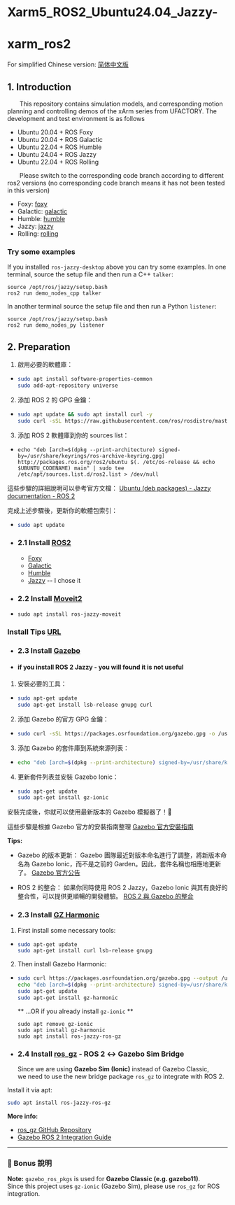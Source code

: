 # Xarm5_ROS2_Ubuntu24.04_Jazzy-

# xarm_ros2

For simplified Chinese version: [简体中文版](./ReadMe_cn.md)

## 1. Introduction

&ensp;&ensp;&ensp;&ensp;This repository contains simulation models, and corresponding motion planning and controlling demos of the xArm series from UFACTORY. The development and test environment is as follows
- Ubuntu 20.04 + ROS Foxy
- Ubuntu 20.04 + ROS Galactic
- Ubuntu 22.04 + ROS Humble
- Ubuntu 24.04 + ROS Jazzy
- Ubuntu 22.04 + ROS Rolling

&ensp;&ensp;&ensp;&ensp;Please switch to the corresponding code branch according to different ros2 versions (no corresponding code branch means it has not been tested in this version)
- Foxy: [foxy](https://github.com/xArm-Developer/xarm_ros2/tree/foxy)
- Galactic: [galactic](https://github.com/xArm-Developer/xarm_ros2/tree/galactic)
- Humble: [humble](https://github.com/xArm-Developer/xarm_ros2/tree/humble)
- Jazzy: [jazzy](https://github.com/xArm-Developer/xarm_ros2/tree/jazzy)
- Rolling: [rolling](https://github.com/xArm-Developer/xarm_ros2/tree/rolling)

### Try some examples
If you installed `ros-jazzy-desktop` above you can try some examples.
In one terminal, source the setup file and then run a C++ `talker`:
```
source /opt/ros/jazzy/setup.bash
ros2 run demo_nodes_cpp talker
```
In another terminal source the setup file and then run a Python `listener`:
```
source /opt/ros/jazzy/setup.bash
ros2 run demo_nodes_py listener
```

## 2. Preparation

1. 啟用必要的軟體庫：

- ``` bash
  sudo apt install software-properties-common
  sudo add-apt-repository universe
  ```
2. 添加 ROS 2 的 GPG 金鑰：
- ``` bash 
  sudo apt update && sudo apt install curl -y
  sudo curl -sSL https://raw.githubusercontent.com/ros/rosdistro/master/ros.key -o /usr/share/keyrings/    ros-archive-keyring.gpg
  ```
3. 添加 ROS 2 軟體庫到你的 sources list：
- ```
  echo "deb [arch=$(dpkg --print-architecture) signed-by=/usr/share/keyrings/ros-archive-keyring.gpg] http://packages.ros.org/ros2/ubuntu $(. /etc/os-release && echo $UBUNTU_CODENAME) main" | sudo tee /etc/apt/sources.list.d/ros2.list > /dev/null
  ```

這些步驟的詳細說明可以參考官方文檔：
[Ubuntu (deb packages) - Jazzy documentation - ROS 2](https://docs.ros.org/en/jazzy/Installation/Ubuntu-Install-Debs.html)



完成上述步驟後，更新你的軟體包索引：
- ```bash
  sudo apt update
  ```

- ### 2.1 Install [ROS2](https://docs.ros.org/) 
  - [Foxy](https://docs.ros.org/en/ros2_documentation/foxy/Installation.html)
  - [Galactic](https://docs.ros.org/en/ros2_documentation/galactic/Installation.html)
  - [Humble](https://docs.ros.org/en/ros2_documentation/humble/Installation.html)
  - [Jazzy](https://docs.ros.org/en/ros2_documentation/jazzy/Installation.html) -- I chose it

- ### 2.2 Install [Moveit2](https://moveit.ros.org/install-moveit2/binary/)
- ```
  sudo apt install ros-jazzy-moveit
  ```

### Install Tips [URL](https://gazebosim.org/docs/all/getstarted/)

- ### 2.3 Install [Gazebo](https://classic.gazebosim.org/tutorials?tut=install_ubuntu)


- #### if you install ROS 2 Jazzy - you will found it is not useful

1. 安裝必要的工具：
- ```bash
  sudo apt-get update
  sudo apt-get install lsb-release gnupg curl
  ```
2. 添加 Gazebo 的官方 GPG 金鑰：
- ```bash
  sudo curl -sSL https://packages.osrfoundation.org/gazebo.gpg -o /usr/share/keyrings/pkgs-osrf-archive-keyring.gpg
  ```
3. 添加 Gazebo 的套件庫到系統來源列表：
- ```bash
  echo "deb [arch=$(dpkg --print-architecture) signed-by=/usr/share/keyrings/pkgs-osrf-archive-keyring.gpg] http://packages.osrfoundation.org/gazebo/ubuntu-stable $(lsb_release -cs) main" | sudo tee /etc/apt/sources.list.d/gazebo-stable.list > /dev/null
  ```
4. 更新套件列表並安裝 Gazebo Ionic：
- ```bash
  sudo apt-get update
  sudo apt-get install gz-ionic
  ```

安裝完成後，你就可以使用最新版本的 Gazebo 模擬器了！🚀

這些步驟是根據 Gazebo 官方的安裝指南整理 [Gazebo 官方安裝指南](https://gazebosim.org/docs/latest/install_ubuntu/)

**Tips:**
- Gazebo 的版本更新： Gazebo 團隊最近對版本命名進行了調整，將新版本命名為 Gazebo Ionic，而不是之前的 Garden。因此，套件名稱也相應地更新了。 [Gazebo 官方公告](https://gazebosim.org/docs/latest/getstarted/)
  
- ROS 2 的整合： 如果你同時使用 ROS 2 Jazzy，Gazebo Ionic 與其有良好的整合性，可以提供更順暢的開發體驗。 [ROS 2 與 Gazebo 的整合](https://github.com/gazebosim/docs/blob/master/ros_installation.md)

- ### 2.3 Install [GZ Harmonic](https://gazebosim.org/docs/harmonic/install_ubuntu/)

1. First install some necessary tools:
- ```bash
  sudo apt-get update
  sudo apt-get install curl lsb-release gnupg
  ```
2. Then install Gazebo Harmonic:
- ```bash
  sudo curl https://packages.osrfoundation.org/gazebo.gpg --output /usr/share/keyrings/pkgs-osrf-archive-keyring.gpg
  echo "deb [arch=$(dpkg --print-architecture) signed-by=/usr/share/keyrings/pkgs-osrf-archive-keyring.gpg] http://packages.osrfoundation.org/gazebo/ubuntu-stable $(lsb_release -cs) main" | sudo tee /etc/apt/sources.list.d/gazebo-stable.list > /dev/null
  sudo apt-get update
  sudo apt-get install gz-harmonic
  ```
  
  ** ...OR if you already install `gz-ionic` **
  ```
  sudo apt remove gz-ionic
  sudo apt install gz-harmonic
  sudo apt install ros-jazzy-ros-gz
  ```
  
- ### 2.4 Install [ros_gz](https://github.com/gazebosim/ros_gz) - ROS 2 ↔ Gazebo Sim Bridge

  Since we are using **Gazebo Sim (Ionic)** instead of Gazebo Classic,  
we need to use the new bridge package `ros_gz` to integrate with ROS 2.

Install it via apt:

```bash
sudo apt install ros-jazzy-ros-gz
```
**More info:**
- [ros_gz GitHub Repository](https://github.com/gazebosim/ros_gz)
- [Gazebo ROS 2 Integration Guide](https://gazebosim.org/docs/latest/ros_installation/)

---

### 💬 Bonus 說明
**Note:** 
`gazebo_ros_pkgs` is used for **Gazebo Classic (e.g. gazebo11)**.  
Since this project uses `gz-ionic` (Gazebo Sim), please use `ros_gz` for ROS integration.





